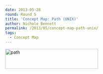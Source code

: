 ```yaml
---
date: 2013-05-28
round: Round 5
title: 'Concept Map: Path (UNIX)'
author: Nichole Bennett
permalink: /2013/05/concept-map-path-unix/
tags:
  - Concept Map
---
```

[<img class="alignnone size-medium wp-image-2848" alt="path" src="/software-carpentry-training-website/uploads/2013/05/path-300x64.jpg" width="300" height="64" />][1]

 [1]: /software-carpentry-training-website/uploads/2013/05/path.jpg
